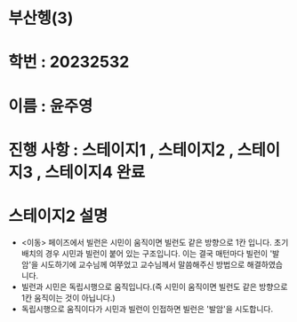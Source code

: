 # 부산헹(3) 
# 학번 : 20232532
# 이름 : 윤주영
# 진행 사항 : 스테이지1 , 스테이지2 , 스테이지3 , 스테이지4 완료
# 스테이지2 설명 
   - <이동> 페이즈에서 빌런은 시민이 움직이면 빌런도 같은 방향으로 1칸 입니다. 초기 배치의 경우 시민과 빌런이 붙어 있는 구조입니다. 이는 결국 매턴마다 빌런이 '발암'을 시도하기에 교수님께 여쭈었고 교수님께서 말씀해주신 방법으로 해결하였습니다.
   - 빌런과 시민은 독립시행으로 움직입니다.(즉 시민이 움직이면 빌런도 같은 방향으로 1칸 움직이는 것이 아닙니다.)
   - 독립시행으로 움직이다가 시민과 빌런이 인접하면 빌런은 '발암'을 시도합니다. 
